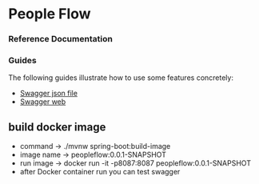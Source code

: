 # People Flow

### Reference Documentation

### Guides

The following guides illustrate how to use some features concretely:

* [Swagger json file](http://localhost:8087/people-flow/v2/api-docs)
* [Swagger web](http://localhost:8087/people-flow/swagger-ui.html#/)

## build docker image
* command -> ./mvnw spring-boot:build-image
* image name -> peopleflow:0.0.1-SNAPSHOT
* run image -> docker run -it -p8087:8087 peopleflow:0.0.1-SNAPSHOT
* after Docker container run you can test swagger